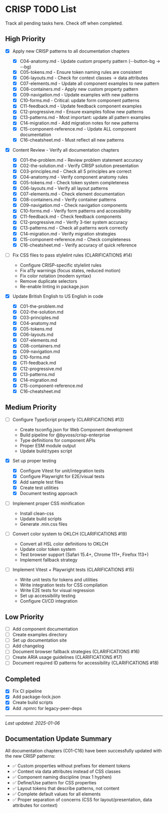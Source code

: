 # CRISP TODO List

Track all pending tasks here. Check off when completed.

## High Priority

- [x] Apply new CRISP patterns to all documentation chapters
  - [x] C04-anatomy.md - Update custom property pattern (--button-bg → --bg)
  - [x] C05-tokens.md - Ensure token naming rules are consistent
  - [x] C06-layouts.md - Check for context classes → data attributes
  - [x] C07-elements.md - Update all component examples to new pattern
  - [x] C08-containers.md - Apply new custom property pattern
  - [x] C09-navigation.md - Update examples with new patterns
  - [x] C10-forms.md - Critical: update form component patterns
  - [x] C11-feedback.md - Update feedback component examples
  - [x] C12-progressive.md - Ensure examples follow new patterns
  - [x] C13-patterns.md - Most important: update all pattern examples
  - [x] C14-migration.md - Add migration notes for new patterns
  - [x] C15-component-reference.md - Update ALL component documentation
  - [x] C16-cheatsheet.md - Must reflect all new patterns

- [x] Content Review - Verify all documentation chapters
  - [x] C01-the-problem.md - Review problem statement accuracy
  - [x] C02-the-solution.md - Verify CRISP solution presentation
  - [x] C03-principles.md - Check all 5 principles are correct
  - [x] C04-anatomy.md - Verify component anatomy rules
  - [x] C05-tokens.md - Check token system completeness
  - [x] C06-layouts.md - Verify all layout patterns
  - [x] C07-elements.md - Check element documentation
  - [x] C08-containers.md - Verify container patterns
  - [x] C09-navigation.md - Check navigation components
  - [x] C10-forms.md - Verify form patterns and accessibility
  - [x] C11-feedback.md - Check feedback components
  - [x] C12-progressive.md - Verify 3-tier system accuracy
  - [x] C13-patterns.md - Check all patterns work correctly
  - [x] C14-migration.md - Verify migration strategies
  - [x] C15-component-reference.md - Check completeness
  - [x] C16-cheatsheet.md - Verify accuracy of quick reference

- [ ] Fix CSS files to pass stylelint rules (CLARIFICATIONS #14)
  - Configure CRISP-specific stylelint rules
  - Fix a11y warnings (focus states, reduced motion)
  - Fix color notation (modern syntax)
  - Remove duplicate selectors
  - Re-enable linting in package.json

- [x] Update British English to US English in code
  - [x] C01-the-problem.md
  - [x] C02-the-solution.md
  - [x] C03-principles.md
  - [x] C04-anatomy.md
  - [x] C05-tokens.md
  - [x] C06-layouts.md
  - [x] C07-elements.md
  - [x] C08-containers.md
  - [x] C09-navigation.md
  - [x] C10-forms.md
  - [x] C11-feedback.md
  - [x] C12-progressive.md
  - [x] C13-patterns.md
  - [x] C14-migration.md
  - [x] C15-component-reference.md
  - [x] C16-cheatsheet.md

## Medium Priority

- [ ] Configure TypeScript properly (CLARIFICATIONS #13)
  - Create tsconfig.json for Web Component development
  - Build pipeline for @byvoss/crisp-enterprise
  - Type definitions for component APIs
  - Proper ESM module output
  - Update build:types script

- [x] Set up proper testing
  - [x] Configure Vitest for unit/integration tests
  - [x] Configure Playwright for E2E/visual tests
  - [x] Add sample test files
  - [x] Create test utilities
  - [x] Document testing approach

- [ ] Implement proper CSS minification
  - Install clean-css
  - Update build scripts
  - Generate .min.css files

- [ ] Convert color system to OKLCH (CLARIFICATIONS #19)
  - Convert all HSL color definitions to OKLCH
  - Update color token system
  - Test browser support (Safari 15.4+, Chrome 111+, Firefox 113+)
  - Implement fallback strategy

- [ ] Implement Vitest + Playwright tests (CLARIFICATIONS #15)
  - Write unit tests for tokens and utilities
  - Write integration tests for CSS compilation
  - Write E2E tests for visual regression
  - Set up accessibility testing
  - Configure CI/CD integration

## Low Priority

- [ ] Add component documentation
- [ ] Create examples directory
- [ ] Set up documentation site
- [ ] Add changelog
- [ ] Document browser fallback strategies (CLARIFICATIONS #16)
- [ ] Create ARIA usage guidelines (CLARIFICATIONS #17)
- [ ] Document required ID patterns for accessibility (CLARIFICATIONS #18)

## Completed

- [x] Fix CI pipeline
- [x] Add package-lock.json
- [x] Create build scripts
- [x] Add .npmrc for legacy-peer-deps

---

*Last updated: 2025-01-06*

## Documentation Update Summary

All documentation chapters (C01-C16) have been successfully updated with the new CRISP patterns:
- ✅ Custom properties without prefixes for element tokens
- ✅ Context via data attributes instead of CSS classes
- ✅ Component naming discipline (max 1 hyphen)
- ✅ Define/Use pattern for CSS properties
- ✅ Layout tokens that describe patterns, not content
- ✅ Complete default values for all elements
- ✅ Proper separation of concerns (CSS for layout/presentation, data attributes for context)